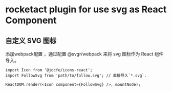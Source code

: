# rocketact plugin for use svg as React Component


## 自定义 SVG 图标

添加webpack配置 ，通过配置 @svgr/webpack 来将 svg 图标作为 React 组件导入。


```
import Icon from '@jdcfe/icons-react';
import FollowSvg from 'path/to/follow.svg'; // 直接导入`*.svg`.

ReactDOM.render(<Icon component={FollowSvg} />, mountNode);
```
